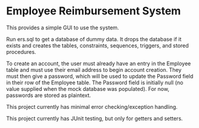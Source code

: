 # Employee Reimbursement System
<p>This provides a simple GUI to use the system.</p>
<p>Run ers.sql to get a database of dummy data. It drops the database if it exists and creates the tables, constraints, sequences, triggers, and stored procedures.</p>
<p>To create an account, the user must already have an entry in the Employee table and must use their email address to begin account creation. They must then give a password, which will be used to update the Password field in their row of the Employee table. The Password field is initially null (no value supplied when the mock database was populated). For now, passwords are stored as plaintext.</p>
<p>This project currently has minimal error checking/exception handling.</p>
<p>This project currently has JUnit testing, but only for getters and setters.</p>